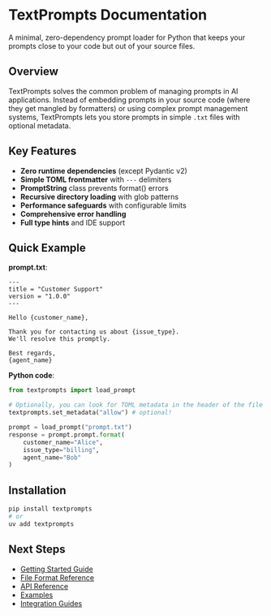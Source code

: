 # TextPrompts Documentation

A minimal, zero-dependency prompt loader for Python that keeps your prompts close to your code but out of your source files.

## Overview

TextPrompts solves the common problem of managing prompts in AI applications. Instead of embedding prompts in your source code (where they get mangled by formatters) or using complex prompt management systems, TextPrompts lets you store prompts in simple `.txt` files with optional metadata.

## Key Features

- **Zero runtime dependencies** (except Pydantic v2)
- **Simple TOML frontmatter** with `---` delimiters
- **PromptString** class prevents format() errors
- **Recursive directory loading** with glob patterns
- **Performance safeguards** with configurable limits
- **Comprehensive error handling**
- **Full type hints** and IDE support

## Quick Example

**prompt.txt**:
```
---
title = "Customer Support"
version = "1.0.0"
---

Hello {customer_name},

Thank you for contacting us about {issue_type}.
We'll resolve this promptly.

Best regards,
{agent_name}
```

**Python code**:
```python
from textprompts import load_prompt

# Optionally, you can look for TOML metadata in the header of the file
textprompts.set_metadata("allow") # optional! 

prompt = load_prompt("prompt.txt")
response = prompt.prompt.format(
    customer_name="Alice",
    issue_type="billing",
    agent_name="Bob"
)
```

## Installation

```bash
pip install textprompts
# or
uv add textprompts
```

## Next Steps

- [Getting Started Guide](getting-started.md)
- [File Format Reference](file-format.md)
- [API Reference](api-reference.md)
- [Examples](examples.md)
- [Integration Guides](integrations.md)